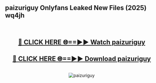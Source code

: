 <h2>paizuriguy Onlyfans Leaked New Files (2025) wq4jh</h2>
<br>
<div align="center">
<h2><a href="https://mediafiles.top/paizuriguy&ref=git" rel="nofollow">🔴 CLICK HERE 🌐==►► Watch paizuriguy</a></h2>
<h2><a href="https://mediafiles.top/paizuriguy&ref=git" rel="nofollow">🔴 CLICK HERE 🌐==►► Download paizuriguy</a></h2>
<br>
<a href="https://mediafiles.top/paizuriguy&ref=git" rel="nofollow" data-target="animated-image.originalLink"><img src="https://i.ibb.co.com/xMMVF88/686577567.gif" alt="paizuriguy" style="max-width: 100%; display: inline-block;" data-target="animated-image.originalImage"></a>
</div>
<br>
<br>